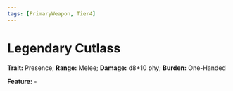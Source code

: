 ```yaml
---
tags: [PrimaryWeapon, Tier4]
---
```

# Legendary Cutlass

**Trait:** Presence; **Range:** Melee; **Damage:** d8+10 phy; **Burden:** One-Handed

**Feature:** -
